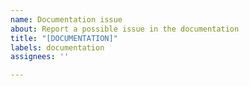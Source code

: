 ```yaml
---
name: Documentation issue
about: Report a possible issue in the documentation
title: "[DOCUMENTATION]"
labels: documentation
assignees: ''

---
```


<!--
Please describe the documentation issue and where to find it.
-->
